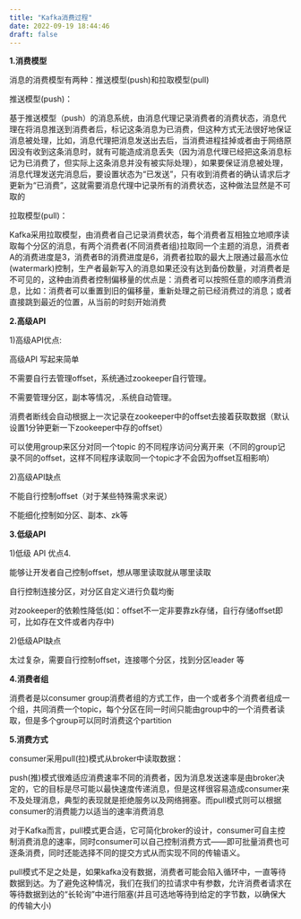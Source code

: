 ```yaml
---
title: "Kafka消费过程"
date: 2022-09-19 18:44:46
draft: false
---
```

**1.消费模型**

消息的消费模型有两种：推送模型(push)和拉取模型(pull)

推送模型(push)：

基于推送模型（push）的消息系统，由消息代理记录消费者的消费状态，消息代理在将消息推送到消费者后，标记这条消息为已消费，但这种方式无法很好地保证消息被处理，比如，消息代理把消息发送出去后，当消费进程挂掉或者由于网络原因没有收到这条消息时，就有可能造成消息丢失（因为消息代理已经把这条消息标记为已消费了，但实际上这条消息并没有被实际处理），如果要保证消息被处理，消息代理发送完消息后，要设置状态为“已发送”，只有收到消费者的确认请求后才更新为“已消费”，这就需要消息代理中记录所有的消费状态，这种做法显然是不可取的

拉取模型(pull)：

Kafka采用拉取模型，由消费者自己记录消费状态，每个消费者互相独立地顺序读取每个分区的消息，有两个消费者(不同消费者组)拉取同一个主题的消息，消费者A的消费进度是3，消费者B的消费进度是6，消费者拉取的最大上限通过最高水位(watermark)控制，生产者最新写入的消息如果还没有达到备份数量，对消费者是不可见的，这种由消费者控制偏移量的优点是：消费者可以按照任意的顺序消费消息，比如：消费者可以重置到旧的偏移量，重新处理之前已经消费过的消息；或者直接跳到最近的位置，从当前的时刻开始消费

**2.高级API**

1)高级API优点:

高级API 写起来简单

不需要自行去管理offset，系统通过zookeeper自行管理。

不需要管理分区，副本等情况，.系统自动管理。

消费者断线会自动根据上一次记录在zookeeper中的offset去接着获取数据（默认设置1分钟更新一下zookeeper中存的offset）

可以使用group来区分对同一个topic 的不同程序访问分离开来（不同的group记录不同的offset，这样不同程序读取同一个topic才不会因为offset互相影响）

2)高级API缺点

不能自行控制offset（对于某些特殊需求来说）

不能细化控制如分区、副本、zk等

**3.低级API**

1)低级 API 优点4.

能够让开发者自己控制offset，想从哪里读取就从哪里读取

自行控制连接分区，对分区自定义进行负载均衡

对zookeeper的依赖性降低(如：offset不一定非要靠zk存储，自行存储offset即可，比如存在文件或者内存中)

2)低级API缺点

太过复杂，需要自行控制offset，连接哪个分区，找到分区leader 等

**4.消费者组**

消费者是以consumer group消费者组的方式工作，由一个或者多个消费者组成一个组，共同消费一个topic，每个分区在同一时间只能由group中的一个消费者读取，但是多个group可以同时消费这个partition

**5.消费方式**

consumer采用pull(拉)模式从broker中读取数据：

push(推)模式很难适应消费速率不同的消费者，因为消息发送速率是由broker决定的，它的目标是尽可能以最快速度传递消息，但是这样很容易造成consumer来不及处理消息，典型的表现就是拒绝服务以及网络拥塞。而pull模式则可以根据consumer的消费能力以适当的速率消费消息

对于Kafka而言，pull模式更合适，它可简化broker的设计，consumer可自主控制消费消息的速率，同时consumer可以自己控制消费方式——即可批量消费也可逐条消费，同时还能选择不同的提交方式从而实现不同的传输语义。

pull模式不足之处是，如果kafka没有数据，消费者可能会陷入循环中，一直等待数据到达。为了避免这种情况，我们在我们的拉请求中有参数，允许消费者请求在等待数据到达的“长轮询”中进行阻塞(并且可选地等待到给定的字节数，以确保大的传输大小)